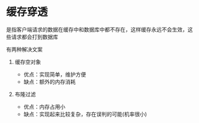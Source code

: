 # 缓存穿透

是指客户端请求的数据在缓存中和数据库中都不存在，这样缓存永远不会生效，这些请求都会打到数据库

有两种解决文案

1. 缓存空对象
    * 优点：实现简单，维护方便
    * 缺点：额外的内存消耗

2. 布隆过滤
    * 优点：内存占用小
    * 缺点：实现起来比较复杂，存在误判的可能(机率很小)
    